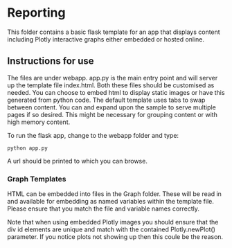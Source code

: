 # Reporting
This folder contains a basic flask template for an app that displays content including Plotly interactive graphs either embedded or hosted online.

## Instructions for use
The files are under webapp. app.py is the main entry point and will server up the template file index.html. Both these files should be customised as needed. You can choose to embed html to display static images or have this generated from python code. The default template uses tabs to swap between content. You can and expand upon the sample to serve multiple pages if so desired. This might be necessary for grouping content or with high memory content.

To run the flask app, change to the webapp folder and type:

```
python app.py
```

A url should be printed to which you can browse.

### Graph Templates ###
HTML can be embedded into files in the Graph folder. These will be read in and available for embedding as named variables within the template file. Please ensure that you match the file and variable names correctly.

Note that when using embedded Plotly images you should ensure that the div id elements are unique and match with the contained Plotly.newPlot() parameter. If you notice plots not showing up then this coule be the reason.  
